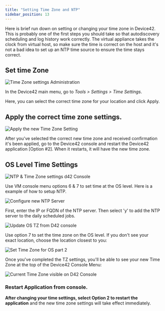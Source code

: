 ```yaml
---
title: "Setting Time Zone and NTP"
sidebar_position: 13
---
```


Here is brief run down on setting or changing your time zone in Device42. This is probably one of the first steps you should take so that autodiscovery scheduling and log history work correctly. The virtual appliance takes the clock from virtual host, so make sure the time is correct on the host and it's not a bad idea to set up an NTP time source to ensure the time stays correct.

## Set time Zone

![Time Zone settings Administration](/assets/images/time_settings_menu-HL.png)

In the Device42 main menu, go to _Tools > Settings > Time Settings_.

Here, you can select the correct time zone for your location and click Apply.

## Apply the correct time zone settings.

![Apply the new Time Zone Setting](/assets/images/apply_new_TZ-hl.png)

After you've selected the correct new time zone and received confirmation it's been applied, go to the Device42 console and restart the Device42 application \[Option #2\]. When it restarts, it will have the new time zone.

## OS Level Time Settings

![NTP & Time Zone settings d42 Console](/assets/images/ntptz_settings_console.png)

Use VM console menu options 6 & 7 to set time at the OS level. Here is a example of how to setup NTP.

![Configure new NTP Server ](/assets/images/Config_NTP_Console-2019.png)

First, enter the IP or FQDN of the NTP server. Then select 'y' to add the NTP server to the daily scheduled jobs.

![Update OS TZ from D42 console](/assets/images/Set_TZ_via_console.png)

Use option 7 to set the time zone on the OS level. If you don't see your exact location, choose the location closest to you:

![Set Time Zone for OS part 2](/assets/images/Set-TZ-console-p2.png)

Once you've completed the TZ settings, you'll be able to see your new Time Zone at the top of the Device42 Console Menu: 

![Current Time Zone visible on D42 Console](/assets/images/new_TZ_on_console.png)

### Restart Application from console.

**After changing your time settings, select Option 2 to restart the application** and the new time zone settings will take effect immediately.
